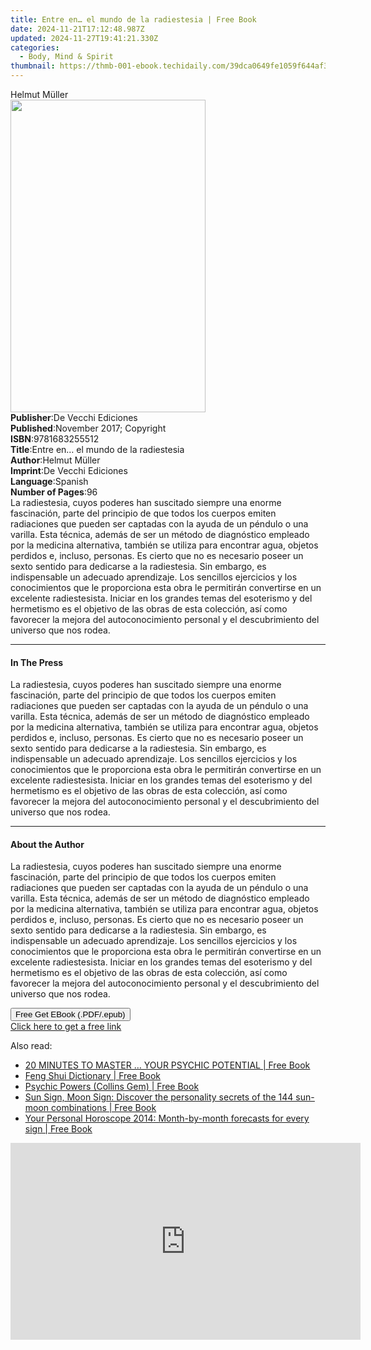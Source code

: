 ```yaml
---
title: Entre en… el mundo de la radiestesia | Free Book
date: 2024-11-21T17:12:48.987Z
updated: 2024-11-27T19:41:21.330Z
categories:
  - Body, Mind & Spirit
thumbnail: https://thmb-001-ebook.techidaily.com/39dca0649fe1059f644af357e7ded05f1ee28de6dda24f97b4db9b82d2ba767e.jpg
---
```

<main id="book-container">
  <div class="flex flex-col">
    <div class="book-brief flex-1 py-6 px-4 sm:p-6 md:py-10 md:px-8">
      <!-- brief-->
      <div class="book-brief-main">Helmut Müller</div>
    </div>
    <div
      class="book-meta-info flex-1 grid gap-4 col-start-1 col-end-3 row-start-1 sm:mb-6 sm:grid-cols-4 lg:gap-6 lg:col-start-2 lg:row-end-6 lg:row-span-6 lg:mb-0"
    >
      <div
        class="book-meta-info-left place-content-center mt-4 p-4 text-sm leading-6 col-start-2 col-span-2 dark:text-slate-400"
      >
        <img
          class="w-full h-500 object-cover rounded-lg sm:h-255 sm:col-span-2 lg:col-span-full"
          src="https://img-001-ebook.techidaily.com/d4b76c25b036b53e5bd8fc353ce7af7eb82606da0020bbe8e1712b3c57fa4c26.jpg"
          alt=""
          width="312"
          height="500"
        />
      </div>
      <div
        class="book-meta-info-right mt-2 col-start-1 row-start-2 col-span-3 self-center"
      >
        <!-- meta data  -->
        <div class="flex flex-col px-4 md:px-8">
          <div class="flex-1">
            <strong>Publisher</strong>:<span class="px-2"
              >De Vecchi Ediciones</span
            >
          </div>
          <div class="flex-1">
            <strong>Published</strong>:<span class="px-2"
              >November 2017; Copyright</span
            >
          </div>
          <div class="flex-1">
            <strong>ISBN</strong>:<span class="px-2">9781683255512</span>
          </div>
          <div class="flex-1">
            <strong>Title</strong>:<span class="px-2"
              >Entre en… el mundo de la radiestesia</span
            >
          </div>
          <div class="flex-1">
            <strong>Author</strong>:<span class="px-2">Helmut Müller</span>
          </div>
          <div class="flex-1">
            <strong>Imprint</strong>:<span class="px-2"
              >De Vecchi Ediciones</span
            >
          </div>
          <div class="flex-1">
            <strong>Language</strong>:<span class="px-2">Spanish</span>
          </div>
          <div class="flex-1">
            <strong>Number of Pages</strong>:<span class="px-2">96</span>
          </div>
        </div>
      </div>
    </div>
    <div class="book-description flex-1 py-6 px-4 sm:p-6 md:py-10 md:px-8">
      <div class="book-description-main">
        <div accordion-content="" id="description">
          La radiestesia, cuyos poderes han suscitado siempre una enorme
          fascinación, parte del principio de que todos los cuerpos emiten
          radiaciones que pueden ser captadas con la ayuda de un péndulo o una
          varilla. Esta técnica, además de ser un método de diagnóstico empleado
          por la medicina alternativa, también se utiliza para encontrar agua,
          objetos perdidos e, incluso, personas. Es cierto que no es necesario
          poseer un sexto sentido para dedicarse a la radiestesia. Sin embargo,
          es indispensable un adecuado aprendizaje. Los sencillos ejercicios y
          los conocimientos que le proporciona esta obra le permitirán
          convertirse en un excelente radiestesista. Iniciar en los grandes
          temas del esoterismo y del hermetismo es el objetivo de las obras de
          esta colección, así como favorecer la mejora del autoconocimiento
          personal y el descubrimiento del universo que nos rodea.
        </div>
      </div>
    </div>
    <div class="book-excerpts flex-1 py-6 px-4 sm:p-6 md:py-10 md:px-8">
      <!-- excerpts-->
      <div class="book-excerpts-main">
        <hr />
        <h4 class="placeholder placeholder-heading">
          <span>In The Press</span>
        </h4>
        <p>
          La radiestesia, cuyos poderes han suscitado siempre una enorme
          fascinación, parte del principio de que todos los cuerpos emiten
          radiaciones que pueden ser captadas con la ayuda de un péndulo o una
          varilla. Esta técnica, además de ser un método de diagnóstico empleado
          por la medicina alternativa, también se utiliza para encontrar agua,
          objetos perdidos e, incluso, personas. Es cierto que no es necesario
          poseer un sexto sentido para dedicarse a la radiestesia. Sin embargo,
          es indispensable un adecuado aprendizaje. Los sencillos ejercicios y
          los conocimientos que le proporciona esta obra le permitirán
          convertirse en un excelente radiestesista. Iniciar en los grandes
          temas del esoterismo y del hermetismo es el objetivo de las obras de
          esta colección, así como favorecer la mejora del autoconocimiento
          personal y el descubrimiento del universo que nos rodea.
        </p>
      </div>
    </div>
    <div class="book-about-author flex-1 py-6 px-4 sm:p-6 md:py-10 md:px-8">
      <!-- about author-->
      <div class="book-main-author-main">
        <hr />
        <h4 class="placeholder placeholder-heading">
          <span>About the Author</span>
        </h4>
        <p>
          La radiestesia, cuyos poderes han suscitado siempre una enorme
          fascinación, parte del principio de que todos los cuerpos emiten
          radiaciones que pueden ser captadas con la ayuda de un péndulo o una
          varilla. Esta técnica, además de ser un método de diagnóstico empleado
          por la medicina alternativa, también se utiliza para encontrar agua,
          objetos perdidos e, incluso, personas. Es cierto que no es necesario
          poseer un sexto sentido para dedicarse a la radiestesia. Sin embargo,
          es indispensable un adecuado aprendizaje. Los sencillos ejercicios y
          los conocimientos que le proporciona esta obra le permitirán
          convertirse en un excelente radiestesista. Iniciar en los grandes
          temas del esoterismo y del hermetismo es el objetivo de las obras de
          esta colección, así como favorecer la mejora del autoconocimiento
          personal y el descubrimiento del universo que nos rodea.
        </p>
      </div>
    </div>
    <div class="book-free-get flex-1 py-6 px-4 sm:p-6 md:py-10 md:px-8">
      <button
        id="btn-free-get"
        class="bg-blue-500 hover:bg-blue-700 text-white font-bold py-2 px-4 rounded"
      >
        Free Get EBook (.PDF/.epub)
      </button>
      <div id="countdown-display" class="px-2 text-lg mt-2"></div>
      <a
        id="free-link"
        class="hidden bg-blue-500 hover:bg-blue-700 text-white font-bold py-2 px-4 rounded"
        href="https://www.ebooks.com/en-us/book/95918150/entre-en-el-mundo-de-la-radiestesia/helmut-m-ller/"
        target="_blank"
        >Click here to get a free link</a
      >
    </div>
    <script>
      let countdownTime = 0;
      let countdownInterval = null;
      document
        .getElementById('btn-free-get')
        .addEventListener('click', startCountdown);
      function startCountdown() {
        countdownTime = new Date().getTime() + 60000 * 3;
        countdownInterval = setInterval(updateCountdown, 1000);
        document.getElementById('btn-free-get').disabled = true;
        document
          .getElementById('btn-free-get')
          .classList.add('bg-gray-500', 'cursor-not-allowed');
      }
      function updateCountdown() {
        let currentTime = new Date().getTime();
        let timeLeft = countdownTime - currentTime;
        let secondsLeft = Math.floor(timeLeft / 1000);
        document.getElementById('countdown-display').innerHTML =
          `Remaining time: ${secondsLeft} seconds.`;
        if (secondsLeft <= 0) {
          clearInterval(countdownInterval);
          document.getElementById('btn-free-get').classList.add('hidden');
          document.getElementById('free-link').classList.remove('hidden');
          document.getElementById('countdown-display').innerHTML = '';
        }
      }
    </script>
  </div>
</main>

<ins class="adsbygoogle"
      style="display:block"
      data-ad-client="ca-pub-7571918770474297"
      data-ad-slot="8358498916"
      data-ad-format="auto"
      data-full-width-responsive="true"></ins>
    

<span class="atpl-alsoreadstyle">Also read:</span>
<div><ul>
<li><a href="https://novels-ebooks.techidaily.com/2211821-9780007513246-20-minutes-to-master-your-psychic-potential/"><u>20 MINUTES TO MASTER … YOUR PSYCHIC POTENTIAL | Free Book</u></a></li>
<li><a href="https://novels-ebooks.techidaily.com/2211781-9780007494910-feng-shui-dictionary/"><u>Feng Shui Dictionary | Free Book</u></a></li>
<li><a href="https://novels-ebooks.techidaily.com/2211788-9780007495023-psychic-powers-collins-gem/"><u>Psychic Powers (Collins Gem) | Free Book</u></a></li>
<li><a href="https://novels-ebooks.techidaily.com/2211570-9780007483327-sun-sign-moon-sign-discover-the-personality-secrets-of-the-144-sun-moon-combinations/"><u>Sun Sign, Moon Sign: Discover the personality secrets of the 144 sun-moon combinations | Free Book</u></a></li>
<li><a href="https://novels-ebooks.techidaily.com/2211499-9780007479566-your-personal-horoscope-2014-month-by-month-forecasts-for-every-sign/"><u>Your Personal Horoscope 2014: Month-by-month forecasts for every sign | Free Book</u></a></li>
</ul></div>

<!-- affiliate ads begin -->
<iframe width="560" height="315" src="https://www.youtube.com/embed/uV3vm805eX0?si=YSPcsFxBcJmoxLsU&autoplay=1" title="YouTube video player" frameborder="0" allow="accelerometer; autoplay; clipboard-write; encrypted-media; gyroscope; picture-in-picture; web-share" referrerpolicy="strict-origin-when-cross-origin" allowfullscreen></iframe>
<!-- affiliate ads end -->


